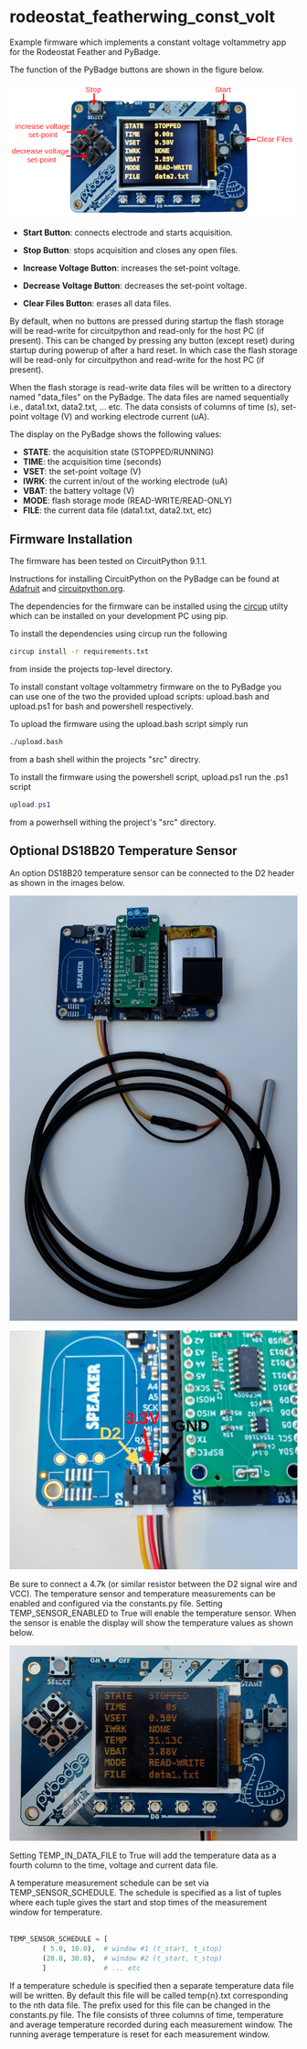 # rodeostat_featherwing_const_volt

Example firmware which implements a constant voltage voltammetry app
for the Rodeostat Feather and PyBadge. 

The function of the PyBadge buttons are shown in the figure below. 


![button functions](/images/button_functions.png)

* **Start Button**: connects electrode and starts acquisition. 

* **Stop Button**: stops acquisition and closes any open files.

* **Increase Voltage Button**: increases the set-point voltage. 

* **Decrease Voltage Button**: decreases the set-point voltage.  

* **Clear Files Button**: erases all data files. 

By default, when no buttons are pressed during startup the flash storage
will be read-write for circuitpython and read-only for the host PC (if
present).  This can be changed by pressing any button (except reset) during
startup during powerup of after a hard reset. In which case the flash
storage will be read-only for circuitpython and read-write for the host PC
(if present). 

When the flash storage is read-write data files will be written to a directory
named "data_files" on the PyBadge. The data files are named sequentially i.e.,
data1.txt, data2.txt, ... etc. The data consists of columns of time (s),
set-point voltage (V) and working electrode current (uA).   

The display on the PyBadge shows the following values:

* **STATE**: the acquisition state (STOPPED/RUNNING)
* **TIME**:  the acquisition time (seconds)
* **VSET**:  the set-point voltage (V)
* **IWRK**:  the current in/out of the working electrode (uA)
* **VBAT**:  the battery voltage (V)
* **MODE**:  flash storage mode (READ-WRITE/READ-ONLY)
* **FILE**:  the current data file (data1.txt, data2.txt, etc)


## Firmware Installation

The firmware has been tested on CircuitPython 9.1.1. 

Instructions for installing CircuitPython on the PyBadge can be found at [Adafruit](https://learn.adafruit.com/adafruit-pybadge/installing-circuitpython) 
and  [circuitpython.org](https://circuitpython.org/board/pybadge/).

The dependencies for the firmware can be installed using the
[circup](https://github.com/adafruit/circup) utilty which can be installed on
your development PC using pip.  

To install the dependencies using circup run the following  

```bash
circup install -r requirements.txt


```
from inside the projects top-level directory.  


To install constant voltage voltammetry firmware on the to PyBadge you can use
one of the two the provided upload scripts:  upload.bash and upload.ps1 for
bash and powershell respectively.  

To upload the firmware using the upload.bash script simply run 

``` bash
./upload.bash


```
from a bash shell within the projects "src" directry. 

To install the firmware using the powershell script, upload.ps1 run the .ps1
script   

```powershell
upload.ps1

```

from a powerhsell withing the project's "src" directory. 

## Optional DS18B20 Temperature Sensor

An option DS18B20 temperature sensor can be connected to the D2 header as shown
in the images below. 

![temp sensor connection 1](images/temp_sensor_connection_1.png)

![temp sensor connection 2](images/temp_sensor_connection_2_mod.png)

Be sure to connect a 4.7k (or similar resistor between the D2 signal wire and
VCC). The temperature sensor and temperature measurements can be enabled and
configured via the constants.py file. Setting TEMP\_SENSOR\_ENABLED to True will
enable the temperature sensor. When the sensor is enable the display will show the
temperature values as shown below. 

![display with temp sensor](images/display_with_temp_sensor.png)

Setting TEMP\_IN\_DATA\_FILE to True will add the temperature data as a fourth
column to the time, voltage and current data file.  

A temperature measurement schedule can be set via TEMP\_SENSOR\_SCHEDULE.  The schedule
is specified as a list of tuples where each tuple gives the start and stop times of the 
measurement window for temperature. 

```python

TEMP_SENSOR_SCHEDULE = [
        ( 5.0, 10.0),  # window #1 (t_start, t_stop)
        (20.0, 30.0),  # window #2 (t_start, t_stop) 
        ]              # ... etc

```

If a temperature schedule is specified then a separate temperature data file
will be written. By default this file will be called temp{n}.txt corresponding
to the nth data file. The prefix used for this file can be changed in the
constants.py file. The file consists of three columns of time, temperature and
average temperature recorded during each measurement window. The running
average temperature is reset for each measurement window.

